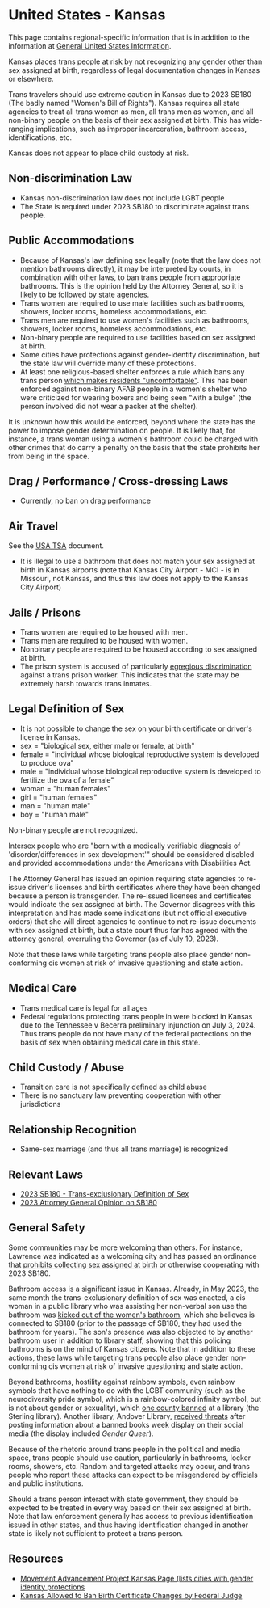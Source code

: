 # United States - Kansas

This page contains regional-specific information that is in addition to
the information at [General United States
Information](notes/usa-general.md).

Kansas places trans people at risk by not recognizing any gender other
than sex assigned at birth, regardless of legal documentation changes in
Kansas or elsewhere.

Trans travelers should use extreme caution in Kansas due to 2023 SB180 (The
badly named "Women's Bill of Rights"). Kansas requires all state
agencies to treat all trans women as men, all trans men as women, and
all non-binary people on the basis of their sex assigned at birth. This
has wide-ranging implications, such as improper incarceration, bathroom
access, identifications, etc.

Kansas does not appear to place child custody at risk.

## Non-discrimination Law

 * Kansas non-discrimination law does not include LGBT people
 * The State is required under 2023 SB180 to discriminate against trans
   people.

## Public Accommodations

 * Because of Kansas's law defining sex legally (note that the law does
   not mention bathrooms directly), it may be interpreted by courts, in
   combination with other laws, to ban trans people from appropriate
   bathrooms. This is the opinion held by the Attorney General, so it is
   likely to be followed by state agencies.
 * Trans women are required to use male facilities such
   as bathrooms, showers, locker rooms, homeless accommodations, etc.
 * Trans men are required to use women's facilities such
   as bathrooms, showers, locker rooms, homeless accommodations, etc.
 * Non-binary people are required to use facilities
   based on sex assigned at birth.
 * Some cities have protections against gender-identity discrimination,
   but the state law will override many of these protections.
 * At least one religious-based shelter enforces a rule which bans any
   trans person [which makes residents
   "uncomfortable"](https://www.cjonline.com/story/news/local/2023/09/14/topeka-homeless-shelter-explains-policy-for-transgender-and-nonbinary-residents/70826076007/).
   This has been enforced against non-binary AFAB people in a women's
   shelter who were criticized for wearing boxers and being seen "with a
   bulge" (the person involved did not wear a packer at the shelter).

It is unknown how this would be enforced, beyond where the state has the
power to impose gender determination on people. It is likely that, for
instance, a trans woman using a women's bathroom could be charged with
other crimes that do carry a penalty on the basis that the state
prohibits her from being in the space.

## Drag / Performance / Cross-dressing Laws

 * Currently, no ban on drag performance

## Air Travel

See the [USA TSA](notes/tsa.md) document.

 * It is illegal to use a bathroom that does not match your sex
   assigned at birth in Kansas airports (note that Kansas City
   Airport - MCI - is in Missouri, not Kansas, and thus this law does
   not apply to the Kansas City Airport)

## Jails / Prisons

 * Trans women are required to be housed with men.
 * Trans men are required to be housed with women.
 * Nonbinary people are required to be housed according to sex
   assigned at birth.
 * The prison system is accused of particularly [egregious discrimination](https://www.kansascity.com/news/state/kansas/article284628270.html)
   against a trans prison worker. This indicates that the state may
   be extremely harsh towards trans inmates.

## Legal Definition of Sex

 * It is not possible to change the sex on your birth certificate or
   driver's license in Kansas.
 * sex = "biological sex, either male or female, at birth"
 * female = "individual whose biological reproductive system is developed
   to produce ova"
 * male = "individual whose biological reproductive system is developed
   to fertilize the ova of a female"
 * woman = "human females"
 * girl = "human females"
 * man = "human male"
 * boy = "human male"

Non-binary people are not recognized.

Intersex people who are "born with a medically verifiable diagnosis of
'disorder/differences in sex development'" should be considered disabled
and provided accommodations under the Americans with Disabilities Act.

The Attorney General has issued an opinion requiring state agencies to
re-issue driver's licenses and birth certificates where they have been
changed because a person is transgender. The re-issued licenses and
certificates would indicate the sex assigned at birth. The Governor
disagrees with this interpretation and has made some indications
(but not official executive orders) that she will direct agencies to
continue to not re-issue documents with sex assigned at birth, but a
state court thus far has agreed with the attorney general, overruling
the Governor (as of July 10, 2023).

Note that these laws while targeting trans people also place gender
non-conforming cis women at risk of invasive questioning and state
action.

## Medical Care

 * Trans medical care is legal for all ages
 * Federal regulations protecting trans people in were blocked in
   Kansas due to the Tennessee v Becerra preliminary injunction on
   July 3, 2024. Thus trans people do not have many of the federal
   protections on the basis of sex when obtaining medical care in this
   state.

## Child Custody / Abuse

 * Transition care is not specifically defined as child abuse
 * There is no sanctuary law preventing cooperation with other
   jurisdictions
 
## Relationship Recognition

 * Same-sex marriage (and thus all trans marriage) is recognized

## Relevant Laws

 * [2023 SB180 - Trans-exclusionary Definition of Sex](http://kslegislature.org/li/b2023_24/measures/documents/sb180_enrolled.pdf)
 * [2023 Attorney General Opinion on SB180](https://ag.ks.gov/docs/default-source/ag-opinions/ago-2023-2-rep-barth---final.pdf?sfvrsn=f3f6bc1a_4)

## General Safety

Some communities may be more welcoming than others. For instance,
Lawrence was indicated as a welcoming city and has passed an ordinance
that [prohibits collecting sex assigned at
birth](https://lawrencekstimes.com/2023/07/18/lawrencecitycomm-approves-ord9999/)
or otherwise cooperating with 2023 SB180.

Bathroom access is a significant issue in Kansas.  Already, in May
2023, the same month the trans-exclusionary definition of sex was
enacted, a cis woman in a public library who was assisting her
non-verbal son use the bathroom was
[kicked out of the women's bathroom](https://www.cjonline.com/story/news/politics/government/2023/05/23/amid-anti-trans-law-kansas-woman-son-asked-to-leave-library-restroom/70245966007/),
which she believes is connected to SB180 (prior to the passage of SB180,
they had used the bathroom for years). The son's presence was also
objected to by another bathroom user in addition to library staff,
showing that this policing bathrooms is on the mind of Kansas citizens.
Note that in addition to these actions, these laws while targeting trans
people also place gender non-conforming cis women at risk of invasive
questioning and state action.

Beyond bathrooms, hostility against rainbow symbols, even rainbow
symbols that have nothing to do with the LGBT community (such as the
neurodiversity pride symbol, which is a rainbow-colored infinity symbol,
but is not about gender or sexuality), which [one county
banned](https://news.yahoo.com/kansas-town-axed-librarians-confusing-162943798.html)
at a library (the Sterling library).  Another library, Andover Library,
[received
threats](https://www.ksn.com/news/local/andover-public-library-goes-dark-on-social-media-after-banned-book-display-leads-to-threats/)
after posting information about a banned books week display on their
social media (the display included _Gender Queer_).

Because of the rhetoric around trans people in the political and media
space, trans people should use caution, particularly in bathrooms,
locker rooms, showers, etc.  Random and targeted attacks may occur, and
trans people who report these attacks can expect to be misgendered by
officials and public institutions.

Should a trans person interact with state government, they should be
expected to be treated in every way based on their sex assigned at
birth. Note that law enforcement generally has access to previous
identification issued in other states, and thus having identification
changed in another state is likely not sufficient to protect a trans
person.

## Resources

 * [Movement Advancement Project Kansas Page (lists cities with gender identity protections](https://www.lgbtmap.org/equality-maps/profile_state/KS)
 * [Kansas Allowed to Ban Birth Certificate Changes by Federal Judge](https://www.pbs.org/newshour/politics/kansas-officials-are-no-longer-required-to-change-transgender-peoples-birth-certificates-judge-says)
